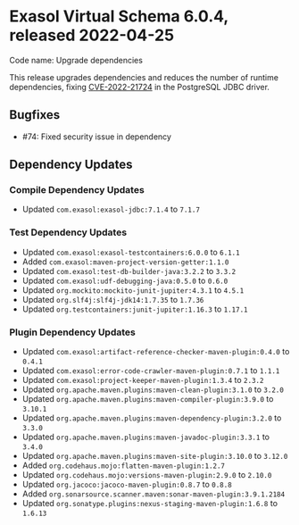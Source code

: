 # Exasol Virtual Schema 6.0.4, released 2022-04-25

Code name: Upgrade dependencies

This release upgrades dependencies and reduces the number of runtime dependencies, fixing [CVE-2022-21724](https://ossindex.sonatype.org/vulnerability/0f319d1b-e964-4471-bded-db3aeb3c3a29?component-type=maven&component-name=org.postgresql.postgresql&utm_source=ossindex-client&utm_medium=integration&utm_content=1.1.1) in the PostgreSQL JDBC driver.

## Bugfixes

* #74: Fixed security issue in dependency

## Dependency Updates

### Compile Dependency Updates

* Updated `com.exasol:exasol-jdbc:7.1.4` to `7.1.7`

### Test Dependency Updates

* Updated `com.exasol:exasol-testcontainers:6.0.0` to `6.1.1`
* Added `com.exasol:maven-project-version-getter:1.1.0`
* Updated `com.exasol:test-db-builder-java:3.2.2` to `3.3.2`
* Updated `com.exasol:udf-debugging-java:0.5.0` to `0.6.0`
* Updated `org.mockito:mockito-junit-jupiter:4.3.1` to `4.5.1`
* Updated `org.slf4j:slf4j-jdk14:1.7.35` to `1.7.36`
* Updated `org.testcontainers:junit-jupiter:1.16.3` to `1.17.1`

### Plugin Dependency Updates

* Updated `com.exasol:artifact-reference-checker-maven-plugin:0.4.0` to `0.4.1`
* Updated `com.exasol:error-code-crawler-maven-plugin:0.7.1` to `1.1.1`
* Updated `com.exasol:project-keeper-maven-plugin:1.3.4` to `2.3.2`
* Updated `org.apache.maven.plugins:maven-clean-plugin:3.1.0` to `3.2.0`
* Updated `org.apache.maven.plugins:maven-compiler-plugin:3.9.0` to `3.10.1`
* Updated `org.apache.maven.plugins:maven-dependency-plugin:3.2.0` to `3.3.0`
* Updated `org.apache.maven.plugins:maven-javadoc-plugin:3.3.1` to `3.4.0`
* Updated `org.apache.maven.plugins:maven-site-plugin:3.10.0` to `3.12.0`
* Added `org.codehaus.mojo:flatten-maven-plugin:1.2.7`
* Updated `org.codehaus.mojo:versions-maven-plugin:2.9.0` to `2.10.0`
* Updated `org.jacoco:jacoco-maven-plugin:0.8.7` to `0.8.8`
* Added `org.sonarsource.scanner.maven:sonar-maven-plugin:3.9.1.2184`
* Updated `org.sonatype.plugins:nexus-staging-maven-plugin:1.6.8` to `1.6.13`
